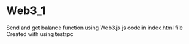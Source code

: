 # Web3_1

Send and get balance function using Web3.js
js code in index.html file
Created with using testrpc
